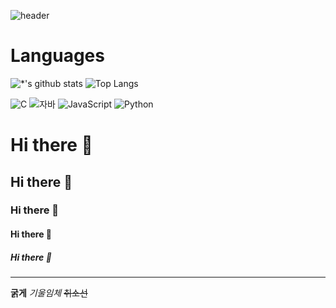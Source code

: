 ![header](https://capsule-render.vercel.app/api?type=wave&color=auto&height=300&section=header&text=About%20Me&fontSize=90)

# Languages
![*'s github stats](https://github-readme-stats.vercel.app/api?username=James0083)
![Top Langs](https://github-readme-stats.vercel.app/api/top-langs/?username=James0083)
<!-- ![Top Langs](https://github-readme-stats.vercel.app/api/top-langs/?username=James0083&layout=compact) -->



![C](https://img.shields.io/badge/-C-5386c8?style=flat&logo=C&logoColor=rgb(8,68,138)) 
![자바](https://img.shields.io/badge/-자바-007396?style=flat&logo=Java&logoColor=ffffff)
![JavaScript](https://img.shields.io/badge/-JavaScript-838138?style=flat&logo=JavaScript&logoColor=Yellow)
![Python](https://img.shields.io/badge/-Python-fed73d?style=flat&logo=Python)


# Hi there 👋
## Hi there 👋
### Hi there 👋
#### Hi there 👋
##### Hi there 👋
---
**굵게**
*기울임체*
~~취소선~~

